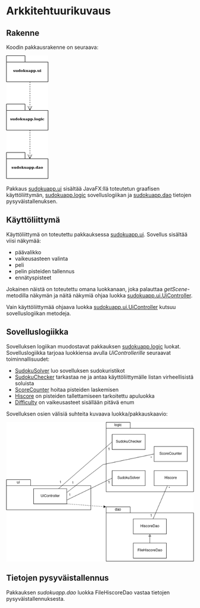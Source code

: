 # Arkkitehtuurikuvaus

## Rakenne

Koodin pakkausrakenne on seuraava:

![Sudokusovelluksen pakkauskaavio](images/sudoku-pakkauskaavio.png)  

Pakkaus [sudokuapp.ui](https://github.com/osekeranen/java-11-sudoku-app/tree/master/SudokuApp/src/main/java/sudokuapp/ui) sisältää JavaFX:llä toteutetun graafisen käyttöliittymän, [sudokuapp.logic](https://github.com/osekeranen/java-11-sudoku-app/tree/master/SudokuApp/src/main/java/sudokuapp/logic) sovelluslogiikan ja [sudokuapp.dao](https://github.com/osekeranen/java-11-sudoku-app/tree/master/SudokuApp/src/main/java/sudokuapp/dao) tietojen pysyväistallenuksen.

## Käyttöliittymä

Käyttöliittymä on toteutettu pakkauksessa [sudokuapp.ui](https://github.com/osekeranen/java-11-sudoku-app/tree/master/SudokuApp/src/main/java/sudokuapp/ui). Sovellus sisältää viisi näkymää:

* päävalikko  
* vaikeusasteen valinta  
* peli  
* pelin pisteiden tallennus  
* ennätyspisteet  

Jokainen näistä on toteutettu omana luokkanaan, joka palauttaa *getScene*-metodilla näkymän ja näitä näkymiä ohjaa luokka [sudokuapp.ui.UiController](https://github.com/osekeranen/java-11-sudoku-app/blob/master/SudokuApp/src/main/java/sudokuapp/ui/UiController.java).

Vain käyttöliittymää ohjaava luokka [sudokuapp.ui.UiController](https://github.com/osekeranen/java-11-sudoku-app/blob/master/SudokuApp/src/main/java/sudokuapp/ui/UiController.java) kutsuu sovelluslogiikan metodeja.

## Sovelluslogiikka

Sovelluksen logiikan muodostavat pakkauksen [sudokuapp.logic](https://github.com/osekeranen/java-11-sudoku-app/tree/master/SudokuApp/src/main/java/sudokuapp/logic) luokat. Sovelluslogiikka tarjoaa luokkiensa avulla *UiControllerille* seuraavat toiminnallisuudet:

* [SudokuSolver](https://github.com/osekeranen/java-11-sudoku-app/blob/master/SudokuApp/src/main/java/sudokuapp/logic/SudokuSolver.java) luo sovelluksen sudokuristikot
* [SudokuChecker](https://github.com/osekeranen/java-11-sudoku-app/blob/master/SudokuApp/src/main/java/sudokuapp/logic/SudokuChecker.java) tarkastaa ne ja antaa käyttöliittymälle listan virheellisistä soluista
* [ScoreCounter](https://github.com/osekeranen/java-11-sudoku-app/blob/master/SudokuApp/src/main/java/sudokuapp/logic/ScoreCounter.java) hoitaa pisteiden laskemisen
* [Hiscore](https://github.com/osekeranen/java-11-sudoku-app/blob/master/SudokuApp/src/main/java/sudokuapp/logic/Hiscore.java) on pisteiden tallettamiseen tarkoitettu apuluokka
* [Difficulty](https://github.com/osekeranen/java-11-sudoku-app/blob/master/SudokuApp/src/main/java/sudokuapp/logic/Difficulty.java) on vaikeusasteet sisällään pitävä enum

Sovelluksen osien välisiä suhteita kuvaava luokka/pakkauskaavio:

![Kaavio](images/sudoku-luokkakaavio.png)

## Tietojen pysyväistallennus

Pakkauksen *sudokuapp.dao* luokka FileHiscoreDao vastaa tietojen pysyväistallennuksesta.
